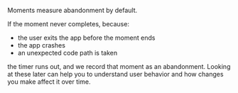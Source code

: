 Moments measure abandonment by default. 

If the moment never completes, because:

* the user exits the app before the moment ends
* the app crashes
* an unexpected code path is taken 

the timer runs out, and we record that moment as an abandonment.
Looking at these later can help you to understand user behavior and how changes you make affect it over time.
